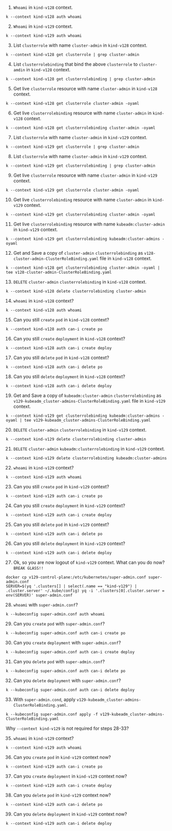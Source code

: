 1. `Whoami` in `kind-v128` context.
```
k --context kind-v128 auth whoami
```
2. `Whoami` in `kind-v129` context.
```
k --context kind-v129 auth whoami
```
3. List `clusterrole` with name `cluster-admin` in `kind-v128` context.
```
k --context kind-v128 get clusterrole | grep cluster-admin
```
4. List `clusterrolebinding` that bind the above `clusterrole` to `cluster-amdin` in `kind-v128` context.
```
k --context kind-v128 get clusterrolebinding | grep cluster-admin
```
5. Get live `clusterrole` resource with name `cluster-admin` in `kind-v128` context.
```
k --context kind-v128 get clusterrole cluster-admin -oyaml
```
6. Get live `clusterrolebinding` resource with name `cluster-admin` in `kind-v128` context.
```
k --context kind-v128 get clusterrolebinding cluster-admin -oyaml
```
7. List `clusterrole` with name `cluster-admin` in `kind-v129` context.
```
k --context kind-v129 get clusterrole | grep cluster-admin
```
8. List `clusterrole` with name `cluster-admin` in `kind-v129` context.
```
k --context kind-v129 get clusterrolebinding | grep cluster-admin
```
9. Get live `clusterrole` resource with name `cluster-admin` in `kind-v129` context.
```
k --context kind-v129 get clusterrole cluster-admin -oyaml
```
10. Get live `clusterrolebinding` resource with name `cluster-admin` in `kind-v129` context.
```
k --context kind-v129 get clusterrolebinding cluster-admin -oyaml
```
11. Get live `clusterrolebinding` resource with name `kubeadm:cluster-admin` in `kind-v129` context.
```
k --context kind-v129 get clusterrolebinding kubeadm:cluster-admins -oyaml
```
12. Get and Save a copy of `cluster-admin` `clusterrolebinding` as `v128-cluster-admin-ClusterRoleBinding.yaml` file in `kind-v128` context.
```
k --context kind-v128 get clusterrolebinding cluster-admin -oyaml | tee v128-cluster-admin-ClusterRoleBinding.yaml
```
13. `DELETE` `cluster-admin` `clusterrolebinding` in `kind-v128` context.
```
k --context kind-v128 delete clusterrolebinding cluster-admin
```
14. `whoami` in `kind-v128` context?
```
k --context kind-v128 auth whoami
```
15. Can you still `create` `pod` in `kind-v128` context?
```
k --context kind-v128 auth can-i create po
```
16. Can you still `create` `deployment` in `kind-v128` context?
```
k --context kind-v128 auth can-i create deploy
```
17. Can you still `delete` `pod` in `kind-v128` context?
```
k --context kind-v128 auth can-i delete po
```
18. Can you still `delete` `deployment` in `kind-v128` context?
```
k --context kind-v128 auth can-i delete deploy
```
19. Get and Save a copy of `kubeadm:cluster-admin` `clusterrolebinding` as `v129-kubeadm_cluster-admins-ClusterRoleBinding.yaml` file in `kind-v129` context.
```
k --context kind-v129 get clusterrolebinding kubeadm:cluster-admins -oyaml | tee v129-kubeadm_cluster-admins-ClusterRoleBinding.yaml
```
20. `DELETE` `cluster-admin` `clusterrolebinding` in `kind-v129` context.
```
k --context kind-v129 delete clusterrolebinding cluster-admin
```
21. `DELETE` `cluster-admin` `kubeadm:clusterrolebinding` in `kind-v129` context.
```
k --context kind-v129 delete clusterrolebinding kubeadm:cluster-admins
```
22. `whoami` in `kind-v129` context?
```
k --context kind-v129 auth whoami
```
23. Can you still `create` `pod` in `kind-v129` context?
```
k --context kind-v129 auth can-i create po
```
24. Can you still `create` `deployment` in `kind-v129` context?
```
k --context kind-v129 auth can-i create deploy
```
25. Can you still `delete` `pod` in `kind-v129` context?
```
k --context kind-v129 auth can-i delete po
```
26. Can you still `delete` `deployment` in `kind-v129` context?
```
k --context kind-v129 auth can-i delete deploy
```
27. Ok, so you are now logout of `kind-v129` context. What can you do now? `BREAK GLASS!!`
```
docker cp v129-control-plane:/etc/kubernetes/super-admin.conf super-admin.conf
SERVER=$(yq '.clusters[] | select(.name == "kind-v129") | .cluster.server' ~/.kube/config) yq -i '.clusters[0].cluster.server = env(SERVER)' super-admin.conf
```
28. `whoami` with `super-admin.conf`?
```
k --kubeconfig super-admin.conf auth whoami
```
29. Can you `create` `pod` with `super-admin.conf`?
```
k --kubeconfig super-admin.conf auth can-i create po
```
30. Can you `create` `deployment` with `super-admin.conf`?
```
k --kubeconfig super-admin.conf auth can-i create deploy
```
31. Can you `delete` `pod` with `super-admin.conf`?
```
k --kubeconfig super-admin.conf auth can-i delete po
```
32. Can you `delete` `deployment` with `super-admin.conf`?
```
k --kubeconfig super-admin.conf auth can-i delete deploy
```
33. With `super-admin.cond`, apply `v129-kubeadm_cluster-admins-ClusterRoleBinding.yaml`.
```
k --kubeconfig super-admin.conf apply -f v129-kubeadm_cluster-admins-ClusterRoleBinding.yaml
```
Why `--context kind-v129` is not required for steps 28-33?

35. `whoami` in `kind-v129` context?
```
k --context kind-v129 auth whoami
```
36. Can you `create` `pod` in `kind-v129` context now?
```
k --context kind-v129 auth can-i create po
```
37. Can you `create` `deployment` in `kind-v129` context now?
```
k --context kind-v129 auth can-i create deploy
```
38. Can you `delete` `pod` in `kind-v129` context now?
```
k --context kind-v129 auth can-i delete po
```
39. Can you `delete` `deployment` in `kind-v129` context now?
```
k --context kind-v129 auth can-i delete deploy
```